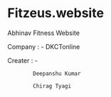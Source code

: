 # Fitzeus.website
Abhinav Fitness Website

Company : - DKCTonline

Creater : - 

            Deepanshu Kumar

            Chirag Tyagi
